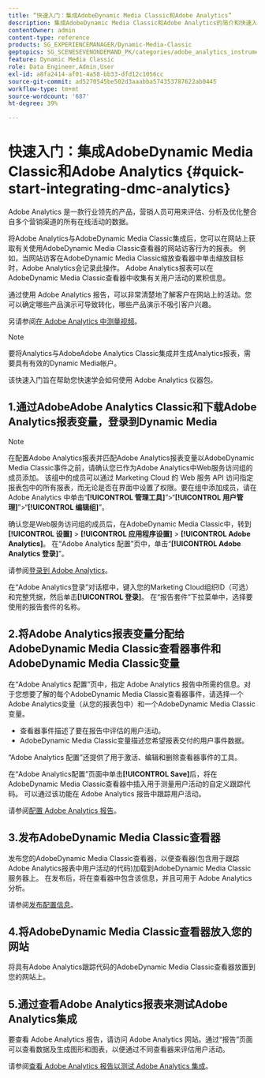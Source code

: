 ```yaml
---
title: “快速入门：集成AdobeDynamic Media Classic和Adobe Analytics”
description: 集成AdobeDynamic Media Classic和Adobe Analytics的简介和快速入门，可帮助您快速启动并运行。
contentOwner: admin
content-type: reference
products: SG_EXPERIENCEMANAGER/Dynamic-Media-Classic
geptopics: SG_SCENESEVENONDEMAND_PK/categories/adobe_analytics_instrumentation_kit
feature: Dynamic Media Classic
role: Data Engineer,Admin,User
exl-id: a8fa2414-af01-4a58-bb33-dfd12c1056cc
source-git-commit: ad5270545be502d3aaabba574353787622ab0445
workflow-type: tm+mt
source-wordcount: '687'
ht-degree: 39%

---
```


# 快速入门：集成AdobeDynamic Media Classic和Adobe Analytics {#quick-start-integrating-dmc-analytics}

Adobe Analytics 是一款行业领先的产品，营销人员可用来评估、分析及优化整合自多个营销渠道的所有在线活动的数据。

将Adobe Analytics与AdobeDynamic Media Classic集成后，您可以在网站上获取有关使用AdobeDynamic Media Classic查看器的网站访客行为的报表。 例如，当网站访客在AdobeDynamic Media Classic缩放查看器中单击缩放目标时，Adobe Analytics会记录此操作。 Adobe Analytics报表可以在AdobeDynamic Media Classic查看器中收集有关用户活动的累积信息。

通过使用 Adobe Analytics 报告，可以非常清楚地了解客户在网站上的活动。您可以确定哪些产品演示可导致转化，哪些产品演示不吸引客户兴趣。

另请参阅[在 Adobe Analytics 中测量视频](https://experienceleague.adobe.com/docs/media-analytics/using/media-overview.html)。

>[!NOTE]
>
>要将Analytics与AdobeAdobe Analytics Classic集成并生成Analytics报表，需要具有有效的Dynamic Media帐户。

该快速入门旨在帮助您快速学会如何使用 Adobe Analytics 仪器包。

## 1.通过AdobeAdobe Analytics Classic和下载Adobe Analytics报表变量，登录到Dynamic Media

>[!NOTE]
>
>在配置Adobe Analytics报表并匹配Adobe Analytics报表变量以AdobeDynamic Media Classic事件之前，请确认您已作为Adobe Analytics中Web服务访问组的成员添加。 该组中的成员可以通过 Marketing Cloud 的 Web 服务 API 访问指定报表包中的所有报表，而无论是否在界面中设置了权限。要在组中添加成员，请在 Adobe Analytics 中单击“**[!UICONTROL 管理工具]**”>“**[!UICONTROL 用户管理]**”>“**[!UICONTROL 编辑组]**”。

确认您是Web服务访问组的成员后，在AdobeDynamic Media Classic中，转到&#x200B;**[!UICONTROL 设置]** > **[!UICONTROL 应用程序设置]** > **[!UICONTROL Adobe Analytics]**。 在“Adobe Analytics 配置”页中，单击“**[!UICONTROL Adobe Analytics 登录]**”。

请参阅[登录到 Adobe Analytics](log-analytics.md#log_in_to_adobe_analytics)。

在“Adobe Analytics登录”对话框中，键入您的Marketing Cloud组织ID（可选）和完整凭据，然后单击&#x200B;**[!UICONTROL 登录]**。 在“报告套件”下拉菜单中，选择要使用的报告套件的名称。

## 2.将Adobe Analytics报表变量分配给AdobeDynamic Media Classic查看器事件和AdobeDynamic Media Classic变量

在“Adobe Analytics 配置”页中，指定 Adobe Analytics 报告中所需的信息。对于您想要了解的每个AdobeDynamic Media Classic查看器事件，请选择一个Adobe Analytics变量（从您的报表包中）和一个AdobeDynamic Media Classic变量。

* 查看器事件描述了要在报告中评估的用户活动。
* AdobeDynamic Media Classic变量描述您希望报表交付的用户事件数据。

“Adobe Analytics 配置”还提供了用于激活、编辑和删除查看器事件的工具。

在“Adobe Analytics配置”页面中单击&#x200B;**[!UICONTROL Save]**&#x200B;后，将在AdobeDynamic Media Classic查看器中插入用于测量用户活动的自定义跟踪代码。 可以通过该功能在 Adobe Analytics 报告中跟踪用户活动。

请参阅[配置 Adobe Analytics 报告](configuring-analytics-reports.md#configuring_adobe_analytics_reports)。

## 3.发布AdobeDynamic Media Classic查看器

发布您的AdobeDynamic Media Classic查看器，以便查看器(包含用于跟踪Adobe Analytics报表中用户活动的代码)加载到AdobeDynamic Media Classic服务器上。 在发布后，将在查看器中包含该信息，并且可用于 Adobe Analytics 分析。

请参阅[发布配置信息](publishing-analytics-configuration-information.md#publishing_adobe_analytics_configuration_information)。

## 4.将AdobeDynamic Media Classic查看器放入您的网站

将具有Adobe Analytics跟踪代码的AdobeDynamic Media Classic查看器放置到您的网站上。

## 5.通过查看Adobe Analytics报表来测试Adobe Analytics集成

要查看 Adobe Analytics 报告，请访问 Adobe Analytics 网站。通过“报告”页面可以查看数据及生成图形和图表，以便通过不同查看器来评估用户活动。

请参阅[查看 Adobe Analytics 报告以测试 Adobe Analytics 集成](testing-integration-viewing-analytics-report.md#testing_the_integration_by_viewing_an_adobe_analytics_report)。
